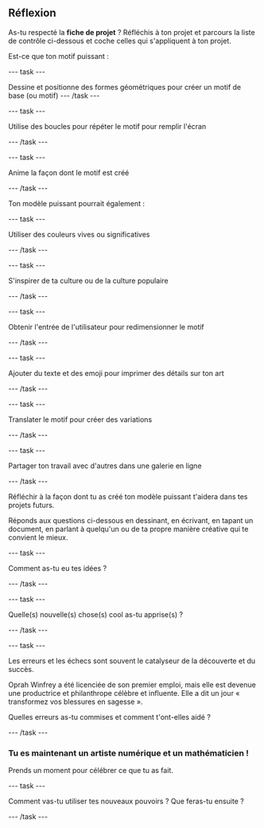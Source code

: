 ## Réflexion

As-tu respecté la **fiche de projet** ? Réfléchis à ton projet et parcours la liste de contrôle ci-dessous et coche celles qui s'appliquent à ton projet.

Est-ce que ton motif puissant :

--- task ---

Dessine et positionne des formes géométriques pour créer un motif de base (ou motif)
--- /task ---

--- task ---

Utilise des boucles pour répéter le motif pour remplir l'écran

--- /task ---

--- task ---

Anime la façon dont le motif est créé

--- /task ---

Ton modèle puissant pourrait également :

--- task ---

Utiliser des couleurs vives ou significatives

--- /task ---

--- task ---

S'inspirer de ta culture ou de la culture populaire

--- /task ---

--- task ---

Obtenir l'entrée de l'utilisateur pour redimensionner le motif

--- /task ---

--- task ---

Ajouter du texte et des emoji pour imprimer des détails sur ton art

--- /task ---

--- task ---

Translater le motif pour créer des variations

--- /task ---


--- task ---

Partager ton travail avec d'autres dans une galerie en ligne

--- /task ---


Réfléchir à la façon dont tu as créé ton modèle puissant t'aidera dans tes projets futurs.

Réponds aux questions ci-dessous en dessinant, en écrivant, en tapant un document, en parlant à quelqu'un ou de ta propre manière créative qui te convient le mieux.

--- task ---

Comment as-tu eu tes idées ?

--- /task ---

--- task ---

Quelle(s) nouvelle(s) chose(s) cool as-tu apprise(s) ?

--- /task ---

--- task ---

Les erreurs et les échecs sont souvent le catalyseur de la découverte et du succès.

Oprah Winfrey a été licenciée de son premier emploi, mais elle est devenue une productrice et philanthrope célèbre et influente. Elle a dit un jour « transformez vos blessures en sagesse ».

Quelles erreurs as-tu commises et comment t'ont-elles aidé ?

--- /task ---

### Tu es maintenant un artiste numérique et un mathématicien !

Prends un moment pour célébrer ce que tu as fait.

--- task ---

Comment vas-tu utiliser tes nouveaux pouvoirs ? Que feras-tu ensuite ?

--- /task ---

